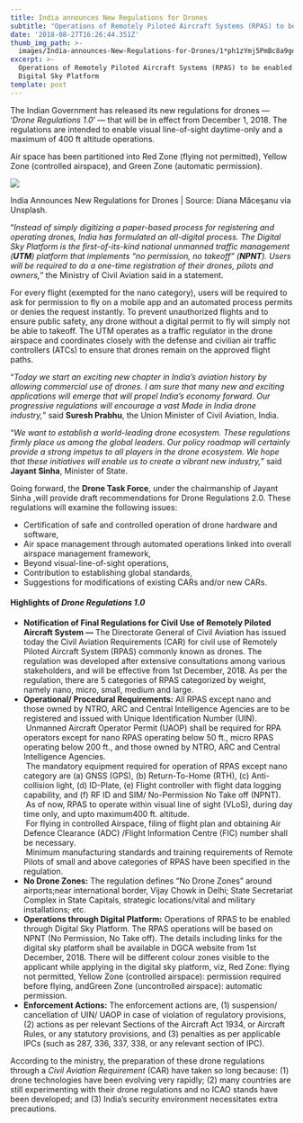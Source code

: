 ```yaml
---
title: India announces New Regulations for Drones
subtitle: "Operations of Remotely Piloted Aircraft Systems (RPAS) to be enabled through Digital Sky\_Platform"
date: '2018-08-27T16:26:44.351Z'
thumb_img_path: >-
  images/India-announces-New-Regulations-for-Drones/1*ph1zYmj5PmBc8a9gdt3lZg.jpeg
excerpt: >-
  Operations of Remotely Piloted Aircraft Systems (RPAS) to be enabled through
  Digital Sky Platform
template: post
---
```

The Indian Government has released its new regulations for drones — ‘*Drone Regulations 1.0*’ — that will be in effect from December 1, 2018. The regulations are intended to enable visual line-of-sight daytime-only and a maximum of 400 ft altitude operations.

Air space has been partitioned into Red Zone (flying not permitted), Yellow Zone (controlled airspace), and Green Zone (automatic permission).

![](/images/India-announces-New-Regulations-for-Drones/1*ph1zYmj5PmBc8a9gdt3lZg.jpeg)

<figcaption>India Announces New Regulations for Drones | Source: Diana Măceşanu via Unsplash.</figcaption>

“*Instead of simply digitizing a paper-based process for registering and operating drones, India has formulated an all-digital process. The Digital Sky Platform is the first-of-its-kind national unmanned traffic management (****UTM****) platform that implements “no permission, no takeoff” (****NPNT****). Users will be required to do a one-time registration of their drones, pilots and owners,*” the Ministry of Civil Aviation said in a statement.

For every flight (exempted for the nano category), users will be required to ask for permission to fly on a mobile app and an automated process permits or denies the request instantly. To prevent unauthorized flights and to ensure public safety, any drone without a digital permit to fly will simply not be able to takeoff. The UTM operates as a traffic regulator in the drone airspace and coordinates closely with the defense and civilian air traffic controllers (ATCs) to ensure that drones remain on the approved flight paths.

“*Today we start an exciting new chapter in India’s aviation history by allowing commercial use of drones. I am sure that many new and exciting applications will emerge that will propel India’s economy forward. Our progressive regulations will encourage a vast Made in India drone industry,*” said **Suresh Prabhu**, the Union Minister of Civil Aviation, India.

“*We want to establish a world-leading drone ecosystem. These regulations firmly place us among the global leaders. Our policy roadmap will certainly provide a strong impetus to all players in the drone ecosystem. We hope that these initiatives will enable us to create a vibrant new industry,*” said **Jayant Sinha**, Minister of State.

Going forward, the **Drone Task Force**, under the chairmanship of Jayant Sinha ,will provide draft recommendations for Drone Regulations 2.0. These regulations will examine the following issues:

*   Certification of safe and controlled operation of drone hardware and software,
*   Air space management through automated operations linked into overall airspace management framework,
*   Beyond visual-line-of-sight operations,
*   Contribution to establishing global standards,
*   Suggestions for modifications of existing CARs and/or new CARs.

#### Highlights of *Drone Regulations 1.0*

*   **Notification of Final Regulations for Civil Use of Remotely Piloted Aircraft System —** The Directorate General of Civil Aviation has issued today the Civil Aviation Requirements (CAR) for civil use of Remotely Piloted Aircraft System (RPAS) commonly known as drones. The regulation was developed after extensive consultations among various stakeholders, and will be effective from 1st December, 2018. As per the regulation, there are 5 categories of RPAS categorized by weight, namely nano, micro, small, medium and large.
*   **Operational/ Procedural Requirements:** All RPAS except nano and those owned by NTRO, ARC and Central Intelligence Agencies are to be registered and issued with Unique Identification Number (UIN).   
     Unmanned Aircraft Operator Permit (UAOP) shall be required for RPA operators except for nano RPAS operating below 50 ft., micro RPAS operating below 200 ft., and those owned by NTRO, ARC and Central Intelligence Agencies.  
     The mandatory equipment required for operation of RPAS except nano category are (a) GNSS (GPS), (b) Return-To-Home (RTH), (c) Anti-collision light, (d) ID-Plate, (e) Flight controller with flight data logging capability, and (f) RF ID and SIM/ No-Permission No Take off (NPNT).  
     As of now, RPAS to operate within visual line of sight (VLoS), during day time only, and upto maximum400 ft. altitude.  
     For flying in controlled Airspace, filing of flight plan and obtaining Air Defence Clearance (ADC) /Flight Information Centre (FIC) number shall be necessary.  
     Minimum manufacturing standards and training requirements of Remote Pilots of small and above categories of RPAS have been specified in the regulation.
*   **No Drone Zones:** The regulation defines “No Drone Zones” around airports;near international border, Vijay Chowk in Delhi; State Secretariat Complex in State Capitals, strategic locations/vital and military installations; etc.
*   **Operations through Digital Platform:** Operations of RPAS to be enabled through Digital Sky Platform. The RPAS operations will be based on NPNT (No Permission, No Take off). The details including links for the digital sky platform shall be available in DGCA website from 1st December, 2018. There will be different colour zones visible to the applicant while applying in the digital sky platform, viz, Red Zone: flying not permitted, Yellow Zone (controlled airspace): permission required before flying, andGreen Zone (uncontrolled airspace): automatic permission.
*   **Enforcement Actions:** The enforcement actions are, (1) suspension/ cancellation of UIN/ UAOP in case of violation of regulatory provisions, (2) actions as per relevant Sections of the Aircraft Act 1934, or Aircraft Rules, or any statutory provisions, and (3) penalties as per applicable IPCs (such as 287, 336, 337, 338, or any relevant section of IPC).

According to the ministry, the preparation of these drone regulations through a *Civil Aviation Requirement* (CAR) have taken so long because: (1) drone technologies have been evolving very rapidly; (2) many countries are still experimenting with their drone regulations and no ICAO stands have been developed; and (3) India’s security environment necessitates extra precautions.
